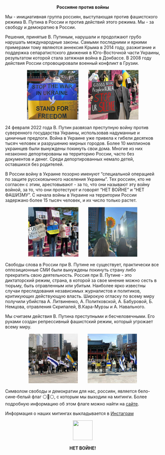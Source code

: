 <p align="center"><b>Россияне против войны</b></p>

Мы - инициативная группа россиян, выступающая против фашистского режима В. Путина в России и против действий этого режима. Мы - за свободу и демократию в России.

Решения, принятые В. Путиным, нарушали и продолжают грубо нарушать международные законы. Самыми последними и яркими примерами тому являются аннексия Крыма в 2014 году, разжигание и поддержка сепаратистского движения в Юго-Восточной части Украины, результатом которой стала затяжная война в Донбассе. В 2008 году действия России спровоцировали военный конфликт в Грузии.

<p align="center">
<img src="assets/20220514-091636.jpg" height="160"/>&emsp;&emsp;
<img src="assets/20220514-092141.jpg" height="160"/>
</p>

24 февраля 2022 года В. Путин развязал преступную войну против суверенного государства Украины, использовав надуманные и циничные предлоги. Война в Украине уже привела к гибели десятков тысяч человек и разрушению мирных городов. Более 10 миллионов украинцев были вынуждены покинуть свои дома. Многие из них незаконно депортированы на территорию России, часто без документов и денег. Среди депортированных немало детей, оставшихся без родителей.

В России войну в Украине позорно именуют “специальной операцией по защите русскоязычного населения Украины”. Тех россиян, кто не согласен с этим, арестовывают - за то, что они называют эту войну войной, за то, что они протестуют и говорят “НЕТ ВОЙНЕ” и “НЕТ ФАШИЗМУ”. С начала войны в Украине на территории России задержано более 15 тысяч человек, и их число только растет.

<p align="center">
<img src="assets/20220514-091932.jpg" height="160"/>&emsp;&emsp;
<img src="assets/20220514-091128.jpg" height="160"/>
</p>

Свободы слова в России при В. Путине не существует, практически все оппозиционные СМИ были вынуждены покинуть страну либо прекратить свою деятельность. Россия при В. Путине - это диктаторский режим, страна, в которой за свое мнение можно сесть в тюрьму, быть отравленным или убитым. Наиболее ярко известны случаи преследования независимых журналистов и политиков, критикующих действующую власть. Широкую огласку по всему миру получили убийства А. Литвиненко, А. Политковской, А. Бабуровой, Б. Немцова, отравления Скрипалей, В.Кара-Мурзы и А. Навального.

Мы считаем действия В. Путина преступными и бесчеловечными. Его руками создан репрессивный фашистский режим, который угрожает всему миру.

<p align="center">
<img src="assets/20220514-091305.jpg" height="160"/>&emsp;&emsp;
<img src="assets/20220514-091357.jpg" height="160"/>
</p>

Символом свободы и демократии для нас, россиян, является бело-сине-белый флаг ⚪️🔵⚪️, с которым мы выходим на митинги. Более подробную информацию об этом флаге можно найти на <a href="https://whitebluewhite.info/">сайте</a>.

Информация о наших митингах выкладывается в <a href="https://www.instagram.com/voicesinkorea/">Инстаграм</a>

<p align="center">
<a href="https://www.instagram.com/voicesinkorea/">
  <img src="https://user-images.githubusercontent.com/105092258/167867747-adbe270f-2c0d-48a5-87c1-bbd547b79e0b.png" width="64" height="64" />
</a>
</p>

<p align="center"><b>НЕТ ВОЙНЕ!</b></p>
